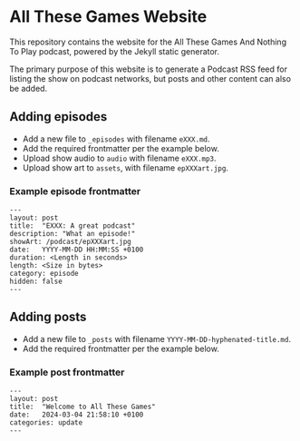 # All These Games Website

This repository contains the website for the All These Games And Nothing To Play podcast, powered by the Jekyll static generator.

The primary purpose of this website is to generate a Podcast RSS feed for listing the show on podcast networks, but posts and other content can also be added.

## Adding episodes

* Add a new file to `_episodes` with filename `eXXX.md`.
* Add the required frontmatter per the example below.
* Upload show audio to `audio` with filename `eXXX.mp3`.
* Upload show art to `assets`, with filename `epXXXart.jpg`.

### Example episode frontmatter

```
---
layout: post
title:  "EXXX: A great podcast"
description: "What an episode!"
showArt: /podcast/epXXXart.jpg
date:   YYYY-MM-DD HH:MM:SS +0100
duration: <Length in seconds>
length: <Size in bytes>
category: episode
hidden: false
---
```

## Adding posts

* Add a new file to `_posts` with filename `YYYY-MM-DD-hyphenated-title.md`.
* Add the required frontmatter per the example below.

### Example post frontmatter

```
---
layout: post
title:  "Welcome to All These Games"
date:   2024-03-04 21:58:10 +0100
categories: update
---
```
